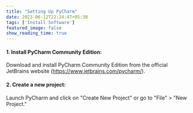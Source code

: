 ```yaml
---
title: "Setting Up PyCharm"
date: 2023-06-12T22:24:47+05:30
tags: ['Install Software']
featured_image: false
show_reading_time: true
---
```

#### 1. Install PyCharm Community Edition:
Download and install PyCharm Community Edition from the official JetBrains website (https://www.jetbrains.com/pycharm/).

#### 2. Create a new project:
Launch PyCharm and click on "Create New Project" or 
go to "File" > "New Project."
